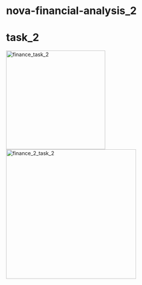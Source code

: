 # nova-financial-analysis_2
# task_2 

<img width="270" alt="finance_task_2" src="https://github.com/user-attachments/assets/f81081c2-eb93-4084-acb7-c44726ab2b86">
<img width="354" alt="finance_2_task_2" src="https://github.com/user-attachments/assets/5aa9d06f-cc5f-47f8-8889-1ea5e4eb5481">
